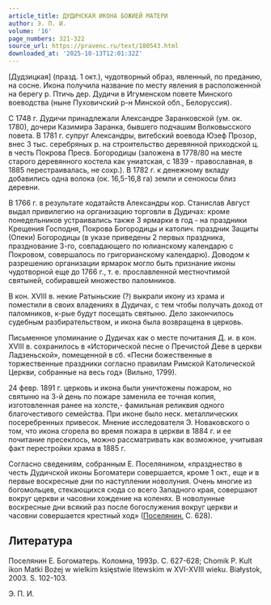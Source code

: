 ```yaml
---
article_title: ДУДИЧСКАЯ ИКОНА БОЖИЕЙ МАТЕРИ
author: Э. П. И.
volume: '16'
page_numbers: 321-322
source_url: https://pravenc.ru/text/180543.html
downloaded_at: '2025-10-13T12:01:32Z'
---
```


[Дудзицкая] (празд. 1 окт.), чудотворный образ, явленный, по преданию, на сосне. Икона получила название по месту явления в расположенной на берегу р. Птичь дер. Дудичи в Игуменском повете Минского воеводства (ныне Пуховичский р-н Минской обл., Белоруссия).

С 1748 г. Дудичи принадлежали Александре Заранковской (ум. ок. 1780), дочери Казимира Заранка, бывшего подчашим Волковысского повета. В 1781 г. супруг Александры, витебский воевода Юзеф Прозор, внес 3 тыс. серебряных р. на строительство деревянной приходской ц. в честь Покрова Пресв. Богородицы (заложена в 1778/80 на месте старого деревянного костела как униатская, с 1839 - православная, в 1885 перестраивалась, не сохр.). В 1782 г. к денежному вкладу добавились одна волока (ок. 16,5-16,8 га) земли и сенокосы близ деревни.

В 1766 г. в результате ходатайств Александры кор. Станислав Август выдал привилегию на организацию торговли в Дудичах: кроме понедельников устраивались также 3 ярмарки в год - на праздники Крещения Господня, Покрова Богородицы и католич. праздник Защиты (Опеки) Богородицы (в указе приведены 2 первых праздника, празднование 3-го, совпадающего по юлианскому календарю с Покровом, совершалось по григорианскому календарю). Доводом к разрешению организации ярмарок могло быть признание иконы чудотворной еще до 1766 г., т. е. прославленной местночтимой святыней, собиравшей множество паломников.

В кон. XVIII в. некие Ратыньские (?) выкрали икону из храма и поместили в своих владениях в Дудичах, с тем чтобы получать доход от паломников, к-рые будут посещать святыню. Дело закончилось судебным разбирательством, и икона была возвращена в церковь.

Письменное упоминание о Дудичах как о месте почитания Д. и. в кон. XVIII в. сохранилось в «Исторической песне о Пречистой Деве в церкви Ладзеньской», помещенной в сб. «Песни божественные в торжественные праздники согласно правилам Римской Католической Церкви, собранные на весь год» (Вильно, 1799).

24 февр. 1891 г. церковь и икона были уничтожены пожаром, но святыню на 3-й день по пожаре заменила ее точная копия, изготовленная ранее на холсте,- фамильная реликвия одного благочестивого семейства. При иконе было неск. металлических посеребренных привесок. Мнение исследователя Э. Новаковского о том, что икона сгорела во время пожара в церкви в 1884 г. и ее почитание пресеклось, можно рассматривать как возможное, учитывая факт перестройки храма в 1885 г.

Согласно сведениям, собранным Е. Поселянином, «празднество в честь Дудичской иконы Богоматери совершается, кроме 1 окт., еще и в первые воскресные дни по наступлении новолуния. Очень многие из богомольцев, стекающихся сюда со всего Западного края, совершают вокруг церкви и часовни хождение на коленях. В новолунные воскресные дни всякий раз после богослужения вокруг церкви и часовни совершается крестный ход» ([Поселянин.](<https://pravenc.ru/text/Поселянин .html>) С. 628).

## Литература

Поселянин Е. Богоматерь. Коломна, 1993р. С. 627-628; Chomik P. Kult ikon Matki Bożej w wielkim księstwie litewskim w XVI-XVIII wieku. Białystok, 2003. S. 102-103.

Э. П. И.
